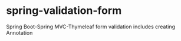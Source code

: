 # spring-validation-form
Spring Boot-Spring MVC-Thymeleaf form validation includes creating Annotation

